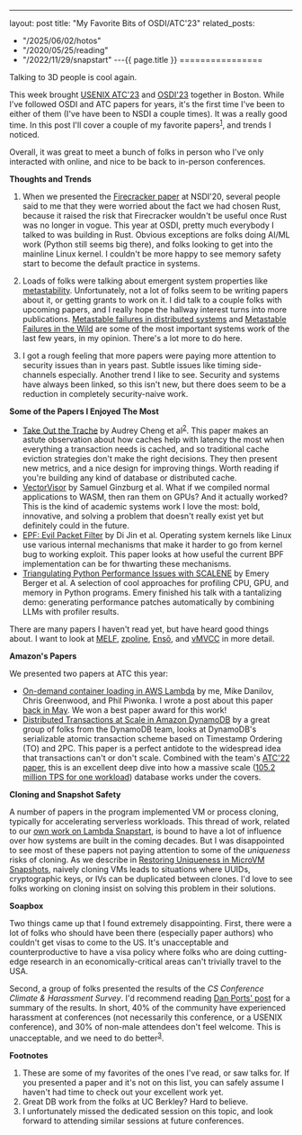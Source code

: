 ---
layout: post
title: "My Favorite Bits of OSDI/ATC'23"
related_posts:
  - "/2025/06/02/hotos"
  - "/2020/05/25/reading"
  - "/2022/11/29/snapstart"
---{{ page.title }}
================

<p class="meta">Talking to 3D people is cool again.</p>

This week brought [USENIX ATC'23](https://www.usenix.org/conference/atc23/technical-sessions) and [OSDI'23](https://www.usenix.org/conference/osdi23/technical-sessions) together in Boston. While I've followed OSDI and ATC papers for years, it's the first time I've been to either of them (I've have been to NSDI a couple times). It was a really good time. In this post I'll cover a couple of my favorite papers<sup>[1](#foot1)</sup>, and trends I noticed.

Overall, it was great to meet a bunch of folks in person who I've only interacted with online, and nice to be back to in-person conferences.

**Thoughts and Trends**

1. When we presented the [Firecracker paper](https://www.usenix.org/conference/nsdi20/presentation/agache) at NSDI'20, several people said to me that they were worried about the fact we had chosen Rust, because it raised the risk that Firecracker wouldn't be useful once Rust was no longer in vogue. This year at OSDI, pretty much everybody I talked to was building in Rust. Obvious exceptions are folks doing AI/ML work (Python still seems big there), and folks looking to get into the mainline Linux kernel. I couldn't be more happy to see memory safety start to become the default practice in systems.

2. Loads of folks were talking about emergent system properties like [metastability](https://brooker.co.za/blog/2021/05/24/metastable.html). Unfortunately, not a lot of folks seem to be writing papers about it, or getting grants to work on it. I did talk to a couple folks with upcoming papers, and I really hope the hallway interest turns into more publications. [Metastable failures in distributed systems](https://dl.acm.org/doi/10.1145/3458336.3465286) and [Metastable Failures in the Wild](https://www.usenix.org/conference/osdi22/presentation/huang-lexiang) are some of the most important systems work of the last few years, in my opinion. There's a lot more to do here.

3. I got a rough feeling that more papers were paying more attention to security issues than in years past. Subtle issues like timing side-channels especially. Another trend I like to see. Security and systems have always been linked, so this isn't new, but there does seem to be a reduction in completely security-naive work.

**Some of the Papers I Enjoyed The Most**

* [Take Out the Trache](https://www.usenix.org/conference/osdi23/presentation/cheng) by Audrey Cheng et al<sup>[2](#foot2)</sup>. This paper makes an astute observation about how caches help with latency the most when everything a transaction needs is cached, and so traditional cache eviction strategies don't make the right decisions. They then present new metrics, and a nice design for improving things. Worth reading if you're building any kind of database or distributed cache.
* [VectorVisor](https://www.usenix.org/conference/atc23/presentation/ginzburg) by Samuel Ginzburg et al. What if we compiled normal applications to WASM, then ran them on GPUs? And it actually worked? This is the kind of academic systems work I love the most: bold, innovative, and solving a problem that doesn't really exist yet but definitely could in the future.
* [EPF: Evil Packet Filter](https://www.usenix.org/conference/atc23/presentation/jin) by Di Jin et al. Operating system kernels like Linux use various internal mechanisms that make it harder to go from kernel bug to working exploit. This paper looks at how useful the current BPF implementation can be for thwarting these mechanisms.
* [Triangulating Python Performance Issues with SCALENE](https://www.usenix.org/conference/osdi23/presentation/berger) by Emery Berger et al. A selection of cool approaches for profiling CPU, GPU, and memory in Python programs. Emery finished his talk with a tantalizing demo: generating performance patches automatically by combining LLMs with profiler results.

There are many papers I haven't read yet, but have heard good things about. I want to look at [MELF](https://www.usenix.org/conference/atc23/presentation/tollner), [zpoline](https://www.usenix.org/conference/atc23/presentation/yasukata), [Ensō](https://www.usenix.org/conference/osdi23/presentation/sadok), and [vMVCC](https://www.usenix.org/conference/osdi23/presentation/chang) in more detail.

**Amazon's Papers**

We presented two papers at ATC this year:

* [On-demand container loading in AWS Lambda](https://www.usenix.org/conference/atc23/presentation/brooker) by me, Mike Danilov, Chris Greenwood, and Phil Piwonka. I wrote a post about this paper [back in May](https://brooker.co.za/blog/2023/05/23/snapshot-loading.html). We won a best paper award for this work!
* [Distributed Transactions at Scale in Amazon DynamoDB](https://www.usenix.org/conference/atc23/presentation/idziorek) by a great group of folks from the DynamoDB team, looks at DynamoDB's serializable atomic transaction scheme based on Timestamp Ordering (TO) and 2PC. This paper is a perfect antidote to the widespread idea that transactions can't or don't scale. Combined with the team's [ATC'22 paper](https://www.usenix.org/conference/atc22/presentation/elhemali), this is an excellent deep dive into how a massive scale ([105.2 million TPS for one workload](https://aws.amazon.com/blogs/aws/amazon-prime-day-2022-aws-for-the-win/)) database works under the covers.

**Cloning and Snapshot Safety**

A number of papers in the program implemented VM or process cloning, typically for accelerating serverless workloads. This thread of work, related to our [own work on Lambda Snapstart](https://brooker.co.za/blog/2022/11/29/snapstart.html), is bound to have a lot of influence over how systems are built in the coming decades. But I was disappointed to see most of these papers not paying attention to some of the *uniqueness* risks of cloning. As we describe in [Restoring Uniqueness in MicroVM Snapshots](https://arxiv.org/pdf/2102.12892.pdf), naively cloning VMs leads to situations where UUIDs, cryptographic keys, or IVs can be duplicated between clones. I'd love to see folks working on cloning insist on solving this problem in their solutions.

**Soapbox**

Two things came up that I found extremely disappointing. First, there were a lot of folks who should have been there (especially paper authors) who couldn't get visas to come to the US. It's unacceptable and counterproductive to have a visa policy where folks who are doing cutting-edge research in an economically-critical areas can't trivially travel to the USA. 

Second, a group of folks presented the results of the *CS Conference Climate & Harassment Survey*. I'd recommend reading [Dan Ports' post](https://fediscience.org/@dan@discuss.systems/110697210451922952) for a summary of the results. In short, 40% of the community have experienced harassment at conferences (not necessarily this conference, or a USENIX conference), and 30% of non-male attendees don't feel welcome. This is  unacceptable, and we need to do better<sup>[3](#foot3)</sup>.

**Footnotes**

1. <a name="foot1"></a> These are some of my favorites of the ones I've read, or saw talks for. If you presented a paper and it's not on this list, you can safely assume I haven't had time to check out your excellent work yet.
2. <a name="foot2"></a> Great DB work from the folks at UC Berkley? Hard to believe.
3. <a name="foot3"></a> I unfortunately missed the dedicated session on this topic, and look forward to attending similar sessions at future conferences.